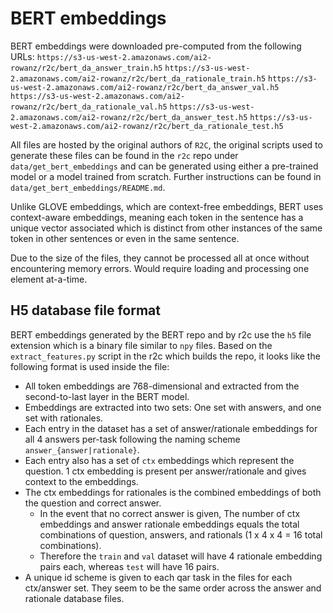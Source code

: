 # BERT embeddings

BERT embeddings were downloaded pre-computed from the following URLs:
`https://s3-us-west-2.amazonaws.com/ai2-rowanz/r2c/bert_da_answer_train.h5`
`https://s3-us-west-2.amazonaws.com/ai2-rowanz/r2c/bert_da_rationale_train.h5`
`https://s3-us-west-2.amazonaws.com/ai2-rowanz/r2c/bert_da_answer_val.h5`
`https://s3-us-west-2.amazonaws.com/ai2-rowanz/r2c/bert_da_rationale_val.h5`
`https://s3-us-west-2.amazonaws.com/ai2-rowanz/r2c/bert_da_answer_test.h5`
`https://s3-us-west-2.amazonaws.com/ai2-rowanz/r2c/bert_da_rationale_test.h5`

All files are hosted by the original authors of `R2C`, the original scripts used to generate these files can be found in the `r2c` repo under `data/get_bert_embeddings` and can be generated using either a pre-trained model or a model trained from scratch. Further instructions can be found in `data/get_bert_embeddings/README.md`.

Unlike GLOVE embeddings, which are context-free embeddings, BERT uses context-aware embeddings, meaning each token in the sentence has a unique vector associated which is distinct from other instances of the same token in other sentences or even in the same sentence.

Due to the size of the files, they cannot be processed all at once without encountering memory errors. Would require loading and processing one element at-a-time.

## H5 database file format

BERT embeddings generated by the BERT repo and by r2c use the `h5` file extension which is a binary file similar to `npy` files. Based on the `extract_features.py` script in the r2c which builds the repo, it looks like the following format is used inside the file:
* All token embeddings are 768-dimensional and extracted from the second-to-last layer in the BERT model.
* Embeddings are extracted into two sets: One set with answers, and one set with rationales.
* Each entry in the dataset has a set of answer/rationale embeddings for all 4 answers per-task following the naming scheme `answer_{answer|rationale}`.
* Each entry also has a set of `ctx` embeddings which represent the question. 1 ctx embedding is present per answer/rationale and gives context to the embeddings.
* The ctx embeddings for rationales is the combined embeddings of both the question and correct answer.
    * In the event that no correct answer is given, The number of ctx embeddings and answer rationale embeddings equals the total combinations of question, answers, and rationals (1 x 4 x 4 = 16 total combinations).
    * Therefore the `train` and `val` dataset will have 4 rationale embedding pairs each, whereas `test` will have 16 pairs.
* A unique id scheme is given to each qar task in the files for each ctx/answer set. They seem to be the same order across the answer and rationale database files.